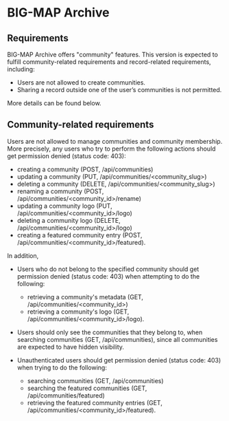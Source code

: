 # BIG-MAP Archive

## Requirements

BIG-MAP Archive offers "community" features. 
This version is expected to fulfill community-related requirements 
and record-related requirements, including:
- Users are not allowed to create communities.
- Sharing a record outside one of the user’s communities is not permitted.

More details can be found below.

## Community-related requirements

Users are not allowed to manage communities and community membership.
More precisely, any users who try to perform the following actions should get permission denied (status code: 403): 
- creating a community (POST, /api/communities)
- updating a community (PUT, /api/communities/<community_slug>)
- deleting a community (DELETE, /api/communities/<community_slug>)
- renaming a community (POST, /api/communities/<community_id>/rename)
- updating a community logo (PUT, /api/communities/<community_id>/logo)
- deleting a community logo (DELETE, /api/communities/<community_id>/logo)
- creating a featured community entry (POST, /api/communities/<community_id>/featured).

In addition, 
- Users who do not belong to the specified community should get permission denied (status code: 403) 
when attempting to do the following:
  - retrieving a community's metadata (GET, /api/communities/<community_id>)
  - retrieving a community's logo (GET, /api/communities/<community_id>/logo).

- Users should only see the communities that they belong to, when searching communities (GET, /api/communities), 
since all communities are expected to have hidden visibility.

- Unauthenticated users should get permission denied (status code: 403) when trying to do the following:
  - searching communities (GET, /api/communities)
  - searching the featured communities (GET, /api/communities/featured)
  - retrieving the featured community entries (GET, /api/communities/<community_id>/featured).
